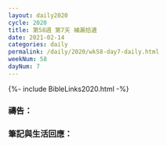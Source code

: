 ```yaml
---
layout: daily2020
cycle: 2020
title: 第58週 第7天 補漏拾遺
date: 2021-02-14
categories: daily
permalink: /daily/2020/wk58-day7-daily.html
weekNum: 58
dayNum: 7
---
```


{%- include BibleLinks2020.html -%}

### 禱告：

### 筆記與生活回應：
